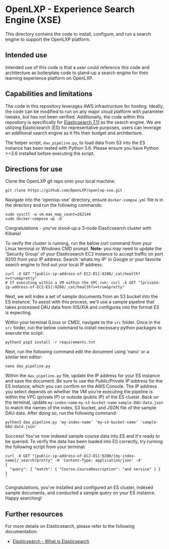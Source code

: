 # OpenLXP - Experience Search Engine (XSE)

This directory contains the code to install, configure, and run a search engine to support the OpenLXP platform.

## Intended use

Intended use of this code is that a user could reference this code and architecture as boilerplate code to stand-up a search engine for their learning experience platform on OpenLXP.

## Capabilities and limitations

The code in this repository leverages AWS infrastructure for hosting. Ideally, the code can be modified to run on any major cloud platform with parameter tweaks, but has not been verified. Additionally, the code within this repository is specifically for [Elasticsearch 7.11](https://www.elastic.co/guide/en/elasticsearch/reference/7.11/getting-started.html) as the search engine. We are utilizing Elasticsearch (ES) for representative purposes, users can leverage an additional search engine as it fits their budget and architecture.

The helper script, `dau_pipeline.py`, to load data from S3 into the ES instance has been tested with Python 3.6. Please ensure you have Python >=3.6 installed before executing the script.

## Directions for use

Clone the OpenLXP git repo onto your local machine:
```console
git clone https://github.com/OpenLXP/openlxp-xse.git
```

Navigate into the 'openlxp-xse' directory, ensure `docker-compse.yml` file is in the directory and run the following commands:
```console
sudo sysctl -w vm.max_map_count=262144
sudo docker-compose up -d
```
Congratulations - you've stood-up a 3-node Elasticsearch cluster with Kibana!

To verify the cluster is running, run the below curl command from your Linux terminal or Windows CMD prompt.
**Note:** you may need to update the 'Security Group' of your Elasticsearch EC2 instance to accept traffic on port 9200 from your IP address. Search 'whats my IP' in Google or your favorite search engine to find out your local IP address.
```console
curl -X GET "[public-ip-address-of-EC2-ES]:9200/_cat/health?v=true&pretty"
# If executing within a VM within the VPC run: curl -X GET "[private-ip-address-of-EC2-ES]:9200/_cat/health?v=true&pretty"
```

Next, we will index a set of sample documents from an S3 bucket into the ES instance. To assist with this process, we'll use a sample pipeline that takes processed DAU data from XIS/XIA and configures into the format ES is expecting.

Within your terminal (Linux or CMD), navigate to the `src` folder. Once in the `src` folder, run the below command to install necessary python packages to execute the script:
```console
python3 pip3 install -r requirements.txt
```

Next, run the following command edit the document using 'nano' or a similar text editor:
```console
nano dau_pipeline.py
```

Within the `dau_pipeline.py` file, update the IP address for your ES instance and save the document. Be sure to use the *Public/Private IP address* for the ES instance, which you can confirm on the AWS Console. The IP address you select depends on whether the VM you're executing the pipeline is within the VPC (private IP) or outside (public IP) of the ES cluster.
Back on the terminal, update `my-index-name` `my-s3-bucket-name` `sample-DAU-data.json` to match the names of the index, S3 bucket, and JSON file of the sample DAU data. After doing so, run the following command:
```console
python3 dau_pipeline.py 'my-index-name' 'my-s3-bucket-name' 'sample-DAU-data.json'
```

Success! You've now indexed sample course data into ES and it's ready to be queried. To verify the data has been loaded into ES correctly, try running the following script from your terminal:
```console
curl -X GET "[public-ip-address-of-EC2-ES]:9200/[my-index-name]/_search?pretty" -H 'Content-Type: application/json' -d'
{
  "query": { "match": { "Course.CourseDescription": "and service" } }
}
'
```

Congratulations, you've installed and configured an ES cluster, indexed sample documents, and conducted a sample query on your ES instance. Happy searching!
## Further resources

For more details on Elasticsearch, please refer to the following documentation:
* [Elasticsearch - What is Elasticsearch](https://www.elastic.co/guide/en/elasticsearch/reference/7.11/elasticsearch-intro.html)

